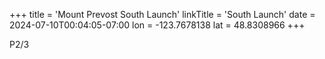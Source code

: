 +++
title = 'Mount Prevost South Launch'
linkTitle = 'South Launch'
date = 2024-07-10T00:04:05-07:00
lon = -123.7678138
lat = 48.8308966
+++

P2/3